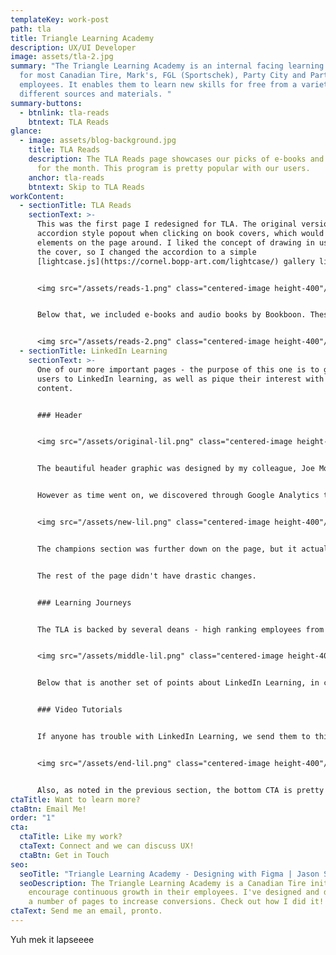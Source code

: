 ```yaml
---
templateKey: work-post
path: tla
title: Triangle Learning Academy
description: UX/UI Developer
image: assets/tla-2.jpg
summary: "The Triangle Learning Academy is an internal facing learning platform
  for most Canadian Tire, Mark's, FGL (Sportschek), Party City and Partsource
  employees. It enables them to learn new skills for free from a variety of
  different sources and materials. "
summary-buttons:
  - btnlink: tla-reads
    btntext: TLA Reads
glance:
  - image: assets/blog-background.jpg
    title: TLA Reads
    description: The TLA Reads page showcases our picks of e-books and audiobooks
      for the month. This program is pretty popular with our users.
    anchor: tla-reads
    btntext: Skip to TLA Reads
workContent:
  - sectionTitle: TLA Reads
    sectionText: >-
      This was the first page I redesigned for TLA. The original version used an
      accordion style popout when clicking on book covers, which would shift
      elements on the page around. I liked the concept of drawing in users with
      the cover, so I changed the accordion to a simple
      [lightcase.js](https://cornel.bopp-art.com/lightcase/) gallery lightbox.


      <img src="/assets/reads-1.png" class="centered-image height-400"/>


      Below that, we included e-books and audio books by Bookboon. These proved to be super popular - our learners liked reading and listening at their own pace, so our team decided to turn it into a monthly program. Later on, it became the main focus of the page, so the order was flipped.


      <img src="/assets/reads-2.png" class="centered-image height-400"/>
  - sectionTitle: LinkedIn Learning
    sectionText: >-
      One of our more important pages - the purpose of this one is to guide our
      users to LinkedIn learning, as well as pique their interest with LinkedIn
      content. 


      ### Header


      <img src="/assets/original-lil.png" class="centered-image height-400"/>


      The beautiful header graphic was designed by my colleague, Joe Morris. I integrated it as naturally as possible, leaving the left side to house our main and secondary CTA's. Directly below that is some more copy to convince our users to get on LinkedIn Learning, and featured courses that our team hand-picked.


      However as time went on, we discovered through Google Analytics that most users weren't interacting with our featured content. The page was simplified, and today looks like this instead.


      <img src="/assets/new-lil.png" class="centered-image height-400"/> 


      The champions section was further down on the page, but it actually had more interactivity. A champion is an employee that has submitted a course to be shared to fellow employees. The social nature of this program reigned supreme, and replaced the featured content completely. We also shortened the copy as LinkedIn became more popular, and added in a in-page sticky navbar to let our users jump around the page more easily.


      The rest of the page didn't have drastic changes. 


      ### Learning Journeys


      The TLA is backed by several deans - high ranking employees from across our brands who collaborate with us. TLA's main purpose is to drive employees to keep learning, and testimonials from our deans about on-going learning help to reinforce that purpose.


      <img src="/assets/middle-lil.png" class="centered-image height-400"/> 


      Below that is another set of points about LinkedIn Learning, in case the user is scrolling the entire page (actually, a number of our users tend to use the CTA at the bottom of the page, surprisingly).


      ### Video Tutorials


      If anyone has trouble with LinkedIn Learning, we send them to this spot on the page. We've created some videos on how to use the main aspects of LinkedIn Learning, such as logging in and linking your account, showing certificates, etc.


      <img src="/assets/end-lil.png" class="centered-image height-400"/> 


      Also, as noted in the previous section, the bottom CTA is pretty popular.
ctaTitle: Want to learn more?
ctaBtn: Email Me!
order: "1"
cta:
  ctaTitle: Like my work?
  ctaText: Connect and we can discuss UX!
  ctaBtn: Get in Touch
seo:
  seoTitle: "Triangle Learning Academy - Designing with Figma | Jason Somai "
  seoDescription: The Triangle Learning Academy is a Canadian Tire initiative to
    encourage continuous growth in their employees. I've designed and developed
    a number of pages to increase conversions. Check out how I did it!
ctaText: Send me an email, pronto.
---
```

Yuh mek it lapseeee